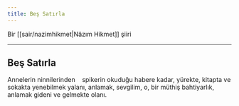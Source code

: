 ```yaml
---
title: Beş Satırla
---
```


Bir [[sair/nazimhikmet|Nâzım Hikmet]] şiiri

---

## Beş Satırla
Annelerin ninnilerinden
   spikerin okuduğu habere kadar,
yürekte, kitapta ve sokakta yenebilmek yalanı, 
anlamak, sevgilim, o, bir müthiş bahtiyarlık, 
anlamak gideni ve gelmekte olanı.